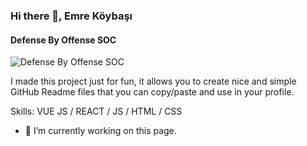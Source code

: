 ### Hi there 👋, Emre Köybaşı
#### Defense By Offense SOC
![Defense By Offense SOC](https://github.com/emrekybs/emrekybs/blob/main/1.jpg)

I made this project just for fun, it allows you to create nice and simple GitHub Readme files that you can copy/paste and use in your profile.

Skills: VUE JS / REACT / JS / HTML / CSS

- 🔭 I’m currently working on this page. 
